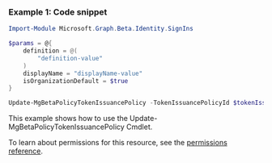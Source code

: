 ### Example 1: Code snippet

```powershellImport-Module Microsoft.Graph.Beta.Identity.SignIns

$params = @{
	definition = @(
		"definition-value"
	)
	displayName = "displayName-value"
	isOrganizationDefault = $true
}

Update-MgBetaPolicyTokenIssuancePolicy -TokenIssuancePolicyId $tokenIssuancePolicyId -BodyParameter $params
```
This example shows how to use the Update-MgBetaPolicyTokenIssuancePolicy Cmdlet.
To learn about permissions for this resource, see the [permissions reference](/graph/permissions-reference).

